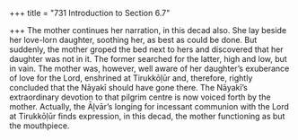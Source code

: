 +++
title = "731 Introduction to Section 6.7"

+++
The mother continues her narration, in this decad also. She lay beside her love-lorn daughter, soothing her, as best as could be done. But suddenly, the mother groped the bed next to hers and discovered that her daughter was not in it. The former searched for the latter, high and low, but in vain. The mother was, however, well aware of her daughter’s exuberance of love for the Lord, enshrined at Tirukkōḷūr and, therefore, rightly concluded that the Nāyakī should have gone there. The Nāyakī’s extraordinary devotion to that pilgrim centre is now voiced forth by the mother. Actually, the Āḻvār’s longing for incessant communion with the Lord at Tirukkōḷūr finds expression, in this decad, the mother functioning as but the mouthpiece.



